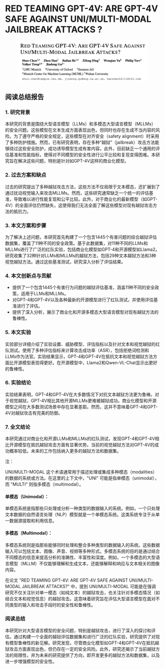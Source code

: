 # RED TEAMING GPT-4V: ARE GPT-4V SAFE AGAINST UNI/MULTI-MODAL JAILBREAK ATTACKS ?

<figure><img src="../.gitbook/assets/image (6) (1) (1) (1) (1) (1) (1) (1) (1) (1) (1) (1).png" alt=""><figcaption></figcaption></figure>

## 阅读总结报告

### 1. 研究背景

本研究的背景是围绕大型语言模型（LLMs）和多模态大型语言模型（MLLMs）的安全问题。这些模型在文本生成方面表现出色，但同时也存在生成不当内容的风险。为了遵守严格的安全规定，这些模型在对齐安全（safety alignment）时采用了多种防护措施。然而，已有研究表明，存在多种“越狱”（jailbreak）攻击方法能够绕过这些安全防护，成功诱导模型生成有害内容。此外，目前缺乏一个通用的评估基准和性能指标，使得对不同模型的安全性进行公平比较和复现变得困难。本研究旨在解决这些问题，特别是针对如GPT-4V这样的商业化模型。

### 2. 过去方案和缺点

过去的研究提出了多种越狱攻击方法，这些方法不仅局限于文本模态，还扩展到了通过扰动视觉输入来攻击MLLMs。然而，这些研究通常缺乏一个统一的评估基准，导致难以进行性能复现和公平比较。此外，对于商业化的最新模型（如GPT-4V）的全面评估仍然缺失，这使得我们无法全面了解这些模型对现有越狱攻击方法的抵抗力。

### 3. 本文方案和步骤

为了解决上述问题，本研究首先构建了一个包含1445个有害问题的综合越狱评估数据集，覆盖了11种不同的安全政策。基于此数据集，对11种不同的LLMs和MLLMs进行了广泛的红队实验，包括商业化模型如GPT-4和开源模型如Llama2。研究收集了32种针对LLMs和MLLMs的越狱方法，包括29种文本越狱方法和3种视觉越狱方法。通过这些基准测试，研究深入分析了评估结果。

### 4. 本文创新点与贡献

* 提供了一个包含1445个有害行为问题的越狱评估基准，涵盖11种不同的安全政策，适用于LLMs和MLLMs。
* 对GPT-4和GPT-4V以及各种最新的开源模型进行了红队测试，并使用评估基准进行了评估。
* 提供了深入分析，展示了商业化和开源多模态大型语言模型对现有越狱方法的鲁棒性。

### 5. 本文实验

实验部分详细介绍了实验设置、威胁模型、评估指标以及针对文本和视觉越狱的红队测试。使用了多种评估指标来计算攻击成功率（ASR），包括拒绝词检测和LLMs作为法官。实验结果显示，GPT-4和GPT-4V在抵抗文本和视觉越狱方法方面比开源模型表现得更好。在开源模型中，Llama2和Qwen-VL-Chat显示出更好的鲁棒性。

### 6. 实验结论

实验结果表明，GPT-4和GPT-4V在大多数情况下对抗文本越狱方法更为鲁棒。对于视觉越狱，GPT-4V相比其他开源MLLMs更难被越狱成功。商业化模型和开源模型之间在大多数测试场景中存在显著差距。然而，这并不意味着GPT-4和GPT-4V对越狱攻击有完美的防御。

### 7. 全文结论

本研究通过对商业化和开源LLMs和MLLMs的红队测试，发现GPT-4和GPT-4V相比开源模型在抵抗越狱攻击方面有显著优势。当前的视觉越狱方法对GPT-4V的成功概率较低。未来的工作包括纳入更多的越狱方法和数据集。



注：

UNI/MULTI-MODAL 这个术语通常用于描述处理或集成多种模态（modalities）的数据的系统或方法。在这里的上下文中，"UNI" 可能是指单模态（unimodal），而 "MULTI" 则指多模态（multimodal）。

#### 单模态（Unimodal）：

单模态系统是指那些只处理或分析一种类型的数据输入的系统。例如，一个只处理文本数据的自然语言处理（NLP）模型就是一个单模态系统。这类系统专注于从单一数据源提取和利用信息。

#### 多模态（Multimodal）：

多模态系统则是指那些能够同时处理和整合多种类型的数据输入的系统。这些数据输入可以包括文本、图像、声音、视频等多种形式。多模态系统的目的是通过结合不同模态的信息来提高分析的准确性、丰富性和深度。例如，一个多模态的大型语言模型（MLLM）不仅能够理解和生成文本，还能够解释和响应与文本相关的图像内容。

在论文 "RED TEAMING GPT-4V: ARE GPT-4V SAFE AGAINST UNI/MULTI-MODAL JAILBREAK ATTACKS?" 中，提到 UNI/MULTI-MODAL 可能是在强调研究不仅关注针对单一模态（如纯文本）的越狱攻击，也关注针对多模态情况（如结合文本和视觉信息）的越狱攻击。这意味着研究旨在评估大型语言模型在面对不同类型的输入和攻击手段时的安全性和鲁棒性。





### 阅读总结

本研究针对大型语言模型的安全问题，特别是越狱攻击，进行了深入的探讨和评估。通过构建一个全面的越狱评估数据集和进行广泛的红队实验，研究提供了对现有模型鲁棒性的新见解。研究发现，尽管商业化模型如GPT-4和GPT-4V在抵抗越狱攻击方面表现出色，但仍存在一定的安全风险。此外，研究还揭示了当前越狱方法的局限性，并为未来的研究提供了方向，即开发更多的越狱方法和数据集，以及进一步增强模型的安全性。

